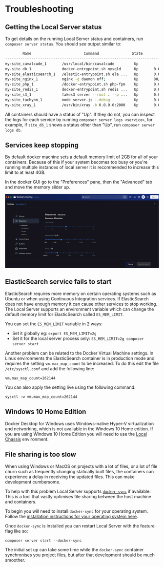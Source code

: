 # Troubleshooting

## Getting the Local Server status

To get details on the running Local Server status and containers, run `composer server status`. You should see output similar to:

```sh
        Name                        Command               State                  Ports
-----------------------------------------------------------------------------------------------------
my-site_cavalcade_1       /usr/local/bin/cavalcade         Up
my-site_db_1              docker-entrypoint.sh mysqld      Up       0.0.0.0:32818->3306/tcp
my-site_elasticsearch_1   /elastic-entrypoint.sh ela ...   Up       0.0.0.0:32821->9200/tcp, 9300/tcp
my-site_nginx_1           nginx -g daemon off;             Up       80/tcp, 0.0.0.0:32823->8080/tcp
my-site_php_1             /docker-entrypoint.sh php-fpm    Up       0.0.0.0:32822->9000/tcp
my-site_redis_1           docker-entrypoint.sh redis ...   Up       0.0.0.0:32820->6379/tcp
my-site_s3_1              fakes3 server --root . --p ...   Up       0.0.0.0:32819->8000/tcp
my-site_tachyon_1         node server.js --debug           Up       0.0.0.0:8081->8080/tcp
my-site_xray_1            /usr/bin/xray -b 0.0.0.0:2000    Up       0.0.0.0:32817->2000/tcp, 2000/udp
```

All containers should have a status of "Up". If they do not, you can inspect the logs for each service by running `composer server logs <service>`, for example, if `site_db_1` shows a status other than "Up", run `composer server logs db`.

## Services keep stopping

By default docker machine sets a default memory limit of 2GB for all of your containers. Because of this if your system becomes too busy or you're running multiple instances of local server it is recommended to increase this limit to at least 4GB.

In the docker GUI go to the "Preferences" pane, then the "Advanced" tab and move the memory slider up.

![Docker Advanced Settings](./assets/docker-gui-advanced.png)

## ElasticSearch service fails to start

ElasticSearch requires more memory on certain operating systems such as Ubuntu or when using Continuous Integration services. If ElasticSearch does not have enough memory it can cause other services to stop working. The Local Server supports an environment variable which can change the default memory limit for ElasticSearch called `ES_MEM_LIMIT`.

You can set the `ES_MEM_LIMIT` variable in 2 ways:

- Set it globally eg: `export ES_MEM_LIMIT=2g`
- Set it for the local server process only: `ES_MEM_LIMIT=2g composer server start`

Another problem can be related to the Docker Virtual Machine settings. In Linux environments the ElasticSearch container is in production mode and requires the setting `vm.max_map_count` to be increased. To do this edit the file `/etc/sysctl.conf` and add the following line:

```
vm.max_map_count=262144
```

You can also apply the setting live using the following command:

```
sysctl -w vm.max_map_count=262144
```

## Windows 10 Home Edition

Docker Desktop for Windows uses Windows-native Hyper-V virtualization and networking, which is not available in the Windows 10 Home edition. If you are using Windows 10 Home Edition you will need to use the [Local Chassis](docs://local-chassis) environment.


## File sharing is too slow

When using Windows or MacOS on projects with a lot of files, or a lot of file churn such as frequently changing statically built files, the containers can experience a delay in receiving the updated files. This can make development cumbersome.

To help with this problem Local Server supports [`docker-sync`](https://docker-sync.readthedocs.io/en/latest/) if available. This is a tool that vastly optimises file sharing between the host machine and containers.

To begin you will need to install `docker-sync` for your operating system. Follow the [installation instructions for your operating system here](https://docker-sync.readthedocs.io/en/latest/getting-started/installation.html).

Once `docker-sync` is installed you can restart Local Server with the feature flag like so:

```
composer server start --docker-sync
```

The initial set up can take some time while the `docker-sync` container synchronises you project files, but after that development should be much smoother.
